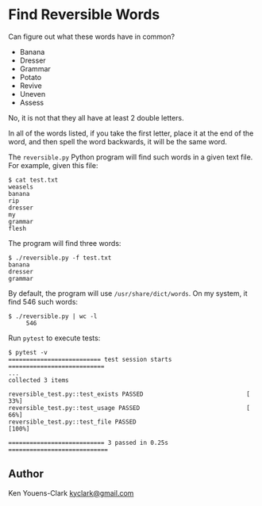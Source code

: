 # Find Reversible Words

Can figure out what these words have in common?

* Banana
* Dresser
* Grammar
* Potato
* Revive
* Uneven
* Assess

No, it is not that they all have at least 2 double letters.

In all of the words listed, if you take the first letter, place it at the end of the word, and then spell the word backwards, it will be the same word.

The `reversible.py` Python program will find such words in a given text file.
For example, given this file:

```
$ cat test.txt
weasels
banana
rip
dresser
my
grammar
flesh
```

The program will find three words:

```
$ ./reversible.py -f test.txt
banana
dresser
grammar
```

By default, the program will use `/usr/share/dict/words`.
On my system, it find 546 such words:

```
$ ./reversible.py | wc -l
     546
```

Run `pytest` to execute tests:

```
$ pytest -v
========================== test session starts ===========================
...
collected 3 items

reversible_test.py::test_exists PASSED                             [ 33%]
reversible_test.py::test_usage PASSED                              [ 66%]
reversible_test.py::test_file PASSED                               [100%]

=========================== 3 passed in 0.25s ============================
```

## Author

Ken Youens-Clark <kyclark@gmail.com>
